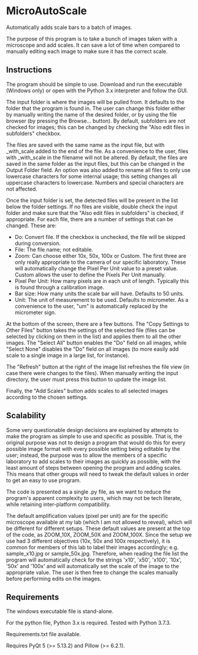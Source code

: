 # MicroAutoScale
Automatically adds scale bars to a batch of images.

The purpose of this program is to take a bunch of images taken with a microscope and add scales. It can save a lot of time when compared to manually editing each image to make sure it has the correct scale.

## Instructions

The program should be simple to use. Download and run the executable (Windows only) or open with the Python 3.x interpreter and follow the GUI.

The input folder is where the images will be pulled from. It defaults to the folder that the program is found in. The user can change this folder either by manually writing the name of the desired folder, or by using the file browser (by pressing the Browse... button). By default, subfolders are not checked for images; this can be changed by checking the "Also edit files in subfolders" checkbox.

The files are saved with the same name as the input file, but with \_with_scale added to the end of the file. As a convenience to the user, files with \_with_scale in the filename will not be altered. By default, the files are saved in the same folder as the input files, but this can be changed in the Output Folder field. An option was also added to rename all files to only use lowercase characters for some internal usage; this setting changes all uppercase characters to lowercase. Numbers and special characters are not affected.

Once the input folder is set, the detected files will be present in the list below the folder settings. If no files are visible, double check the input folder and make sure that the "Also edit files in subfolders" is checked, if appropriate. For each file, there are a number of settings that can be changed. These are:
  * Do: Convert file. If the checkbox is unchecked, the file will be skipped during conversion.
  * File: The file name; not editable.
  * Zoom: Can choose either 10x, 50x, 100x or Custom. The first three are only really appropriate to the camera of our specific laboratory. These will automatically change the Pixel Per Unit value to a preset value. Custom allows the user to define the Pixels Per Unit manually.
  * Pixel Per Unit: How many pixels are in each unit of length. Typically this is found through a calibration image.
  * Bar size: How many units the scale bar will have. Defaults to 50 units.
  * Unit: The unit of measurement to be used. Defaults to micrometer. As a convenience to the user, "um" is automatically replaced by the micrometer sign.
  
At the bottom of the screen, there are a few buttons. The "Copy Settings to Other Files" button takes the settings of the selected file (files can be selected by clicking on them in the list) and applies them to all the other images. The "Select All" button enables the "Do" field on all images, while "Select None" disables the "Do" field on all images (to more easily add scale to a single image in a large list, for instance).

The "Refresh" button at the right of the image list refreshes the file view (in case there were changes to the files). When manually writing the input directory, the user must press this button to update the image list.

Finally, the "Add Scales" button adds scales to all selected images according to the chosen settings.

## Scalability

Some very questionable design decisions are explained by attempts to make the program as simple to use and specific as possible. That is, the original purpose was not to design a program that would do this for every possible image format with every possible setting being editable by the user; instead, the purpose was to allow the members of a specific laboratory to add scales to their images as quickly as possible, with the least amount of steps between opening the program and adding scales. This means that other groups will need to tweak the default values in order to get an easy to use program.

The code is presented as a single .py file, as we want to reduce the program's apparent complexity to users, which may not be tech literate, while retaining inter-platform compatibility.

The default amplification values (pixel per unit) are for the specific microscope available at my lab (which I am not allowed to reveal), which will be different for different setups. These default values are present at the top of the code, as ZOOM_10X, ZOOM_50X and ZOOM_100X. Since the setup we use had 3 different objectives (10x, 50x and 100x respectively), it is common for members of this lab to label their images accordingly; e.g. sample_x10.jpg or sample_50x.jpg. Therefore, when reading the file list the program will automatically check for the strings 'x10', 'x50', 'x100', '10x', '50x' and '100x' and will automatically set the scale of the image to the appropriate value. The user is then free to change the scales manually before performing edits on the images.
 

## Requirements

The windows executable file is stand-alone.

For the python file, Python 3.x is required. Tested with Python 3.7.3.

Requirements.txt file available.

Requires PyQt 5 (>= 5.13.2) and Pillow (>= 6.2.1).
